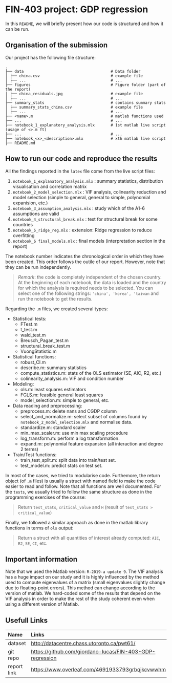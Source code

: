 # FIN-403 project: GDP  regression

In this `README`, we will briefly present how our code is structured and how it can be run.

## Organisation of the submission
 
Our project has the following file structure:

    .
    ├── data                                      # Data folder
    │ ├── china.csv                               # example file 
    │ ├── ...                                     # ...
    ├── figures                                   # Figure folder (part of the report)
    │ ├── china_residuals.jpg                     # example file 
    │ ├── ...                                     # ...
    ├── summary_stats                             # contains summary stats
    │ ├── summary_stats_china.csv                 # example file 
    │ ├── ...                                     # ...
    ├── <name>.m                                  # matlab functions used
    ├── ...                                       # ...
    ├── notebook_1_explanatory_analysis.mlx       # 1st matlab live script (usage of <>.m ft)
    ├── ...                                       # ...
    ├── notebook_<x>_<description>.mlx            # xth matlab live script
    ├── README.md                            

## How to run our code and reproduce the results

All the findings reported in the `latex` file come from the live script files:

1. `notebook_1_explanatory_analysis.mlx` : summary statistics, distribution visualisation and correlation matrix
2. `notebook_2_model_selection.mlx`      : VIF analysis, colinearity reduction and model selection (simple to general, general to simple, polynomial expanision, etc.)
3. `notebook_3_assumption_analysis.mlx`  : study which of the A1-6 assumptions are valid 
4. `notebook_4_structural_break.mlx`     : test for structural break for some countries
5. `notebook_5_ridge_reg.mlx`            : extension: Ridge regression to reduce overfitting
6. `notebook_6 final_models.mlx`         : final models (interpretation section in the report)

The notebook number indicates the chronological order in which they have been created. This order follows the outile of our report.
However, note that they can be run independently.

> *Remark*: the code is completely independent of the chosen country. At the beginning of each notebook, the data is loaded and the 
country for which the analysis is required needs to be selected. You can select one of the following strings: ```'china', 'korea', 'taiwan``` 
and run the notebook to get the results.

Regarding the ```.m``` files, we created several types:

* Statistical tests:
    * FTest.m
    * t_test.m
    * wald_test.m
    * Breusch_Pagan_test.m
    * structural_break_test.m
    * VuongStatistic.m
* Statistical functions:
    * robust_CI.m
    * describe.m: summary statistics
    * compute_statistics.m: stats of the OLS estimator (SE, AIC, R2, etc.)
    * colinearity_analysis.m: VIF and condition number
* Modeling:
    * ols.m: least squares estimators
    * FGLS.m: feasible general least squares
    * model_selection.m: simple to general, etc.
* Data reading and preprocessing:
    * preprocess.m: delete nans and CGDP column
    * select_and_normalize.m: select subset of columns found by `notebook_2_model_selection.mlx` and normalise data.
    * standardize.m: standard scaler
    * min_max_scaler.m: use min max scaling procedure
    * log_transform.m: perform a log transformation.
    * expand.m: polynomial feature expansion (all interaction and degree 2 terms)
* Train/Test functions: 
    * train_test_split.m: split data into train/test set.
    * test_model.m: predict stats on test set.

In most of the cases, we tried to modularise code. Furthemore, the return object (of ```.m``` files) is usually a struct with named field to make the code easier to read and follow.
Note that all functions are well documented. For the `tests`, we usually tried to follow the same structure as done in the programming exercises of the course:
> Return `test_stats`, `critical_value` and `H` (result of `test_stats > critical_value`)

Finally, we followed a similar approach as done in the matlab library functions in terms of `ols` output:

> Return a struct with all quantities of interest already computed: `AIC`, `R2`, `SE`, `CI`, etc.

## Important information

Note that we used the Matlab version: `R-2019-a update 9`.
The VIF analysis has a huge impact on our study and it is highly influenced by the method used to compute eigenvalues of a matrix (small eigenvalues slightly change due to floating-point errors). This method can change according to the version of matlab. 
We hard-coded some of the results that depend on the VIF analysis in order to make the rest of the study coherent even when using a different version of Matlab.

## Usefull Links 


|Name        |Links                                                         |
|:-----------|:-------------------------------------------------------------|
|dataset     |  http://datacentre.chass.utoronto.ca/pwt61/                  |
|git repo    |  https://github.com/giordano-lucas/FIN-403-GDP-regression    |
|report link |  https://www.overleaf.com/4691933793grbqjkcvwwhm             |



